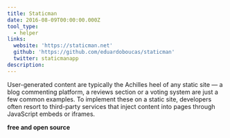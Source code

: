 ```yaml
---
title: Staticman
date: 2016-08-09T00:00:00.000Z
tool_type: 
  - helper
links:
  website: 'https://staticman.net'
  github: 'https://github.com/eduardoboucas/staticman'
  twitter: staticmanapp
description:
---
```



User-generated content are typically the Achilles heel of any static site — a blog commenting platform, a reviews section or a voting system are just a few common examples. To implement these on a static site, developers often resort to third-party services that inject content into pages through JavaScript embeds or iframes.

**free and open source**